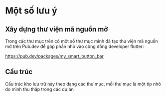 # Một số lưu ý 

## Xây dựng thư viện mã nguồn mở
Trong các thư mục trên có một số thư mục mình đã tạo thư viện mã nguồn mở trên Pub.dev để góp phần nhỏ vào cộng đồng developer flutter:
  
  https://pub.dev/packages/my_smart_button_bar


## Cấu trúc 
Cấu trúc kho lưu trữ này theo dạng các thư mục, mỗi thư mục là một tip nhỏ do mình thu thập trong các dự án
